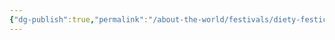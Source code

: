 ```yaml
---
{"dg-publish":true,"permalink":"/about-the-world/festivals/diety-festicals/festival-of-the-air-goddess/","tags":["Festivals","Diety","Air","Calander"]}
---
```

